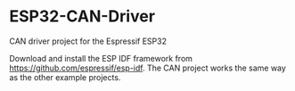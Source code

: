 # ESP32-CAN-Driver
CAN driver project for the Espressif ESP32

Download and install the ESP IDF framework from https://github.com/espressif/esp-idf. The CAN project works the same way as the other example projects.
